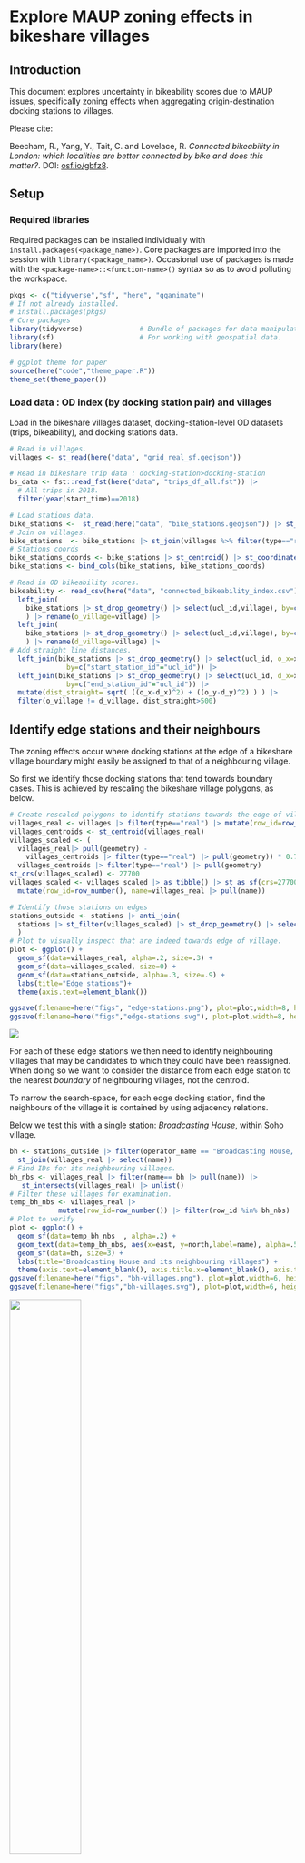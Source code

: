Explore MAUP zoning effects in bikeshare villages
================

## Introduction

This document explores uncertainty in bikeability scores due to MAUP
issues, specifically zoning effects when aggregating origin-destination
docking stations to villages.

Please cite:

Beecham, R., Yang, Y., Tait, C. and Lovelace, R. *Connected bikeability
in London: which localities are better connected by bike and does this
matter?*. DOI: [osf.io/gbfz8](https://osf.io/gbfz8).

## Setup

### Required libraries

Required packages can be installed individually with
`install.packages(<package_name>)`. Core packages are imported into the
session with `library(<package_name>)`. Occasional use of packages is
made with the `<package-name>::<function-name>()` syntax so as to avoid
polluting the workspace.

``` r
pkgs <- c("tidyverse","sf", "here", "gganimate")
# If not already installed.
# install.packages(pkgs)
# Core packages
library(tidyverse)              # Bundle of packages for data manipulation.
library(sf)                     # For working with geospatial data.
library(here)

# ggplot theme for paper
source(here("code","theme_paper.R"))
theme_set(theme_paper())
```

### Load data : OD index (by docking station pair) and villages

Load in the bikeshare villages dataset, docking-station-level OD
datasets (trips, bikeability), and docking stations data.

``` r
# Read in villages.
villages <- st_read(here("data", "grid_real_sf.geojson"))

# Read in bikeshare trip data : docking-station>docking-station
bs_data <- fst::read_fst(here("data", "trips_df_all.fst")) |>
  # All trips in 2018.
  filter(year(start_time)==2018)

# Load stations data.
bike_stations <-  st_read(here("data", "bike_stations.geojson")) |> st_transform(crs=27700)
# Join on villages.
bike_stations  <- bike_stations |> st_join(villages %>% filter(type=="real") %>%  select(village=name), .predicate=st_intersects())
# Stations coords
bike_stations_coords <- bike_stations |> st_centroid() |> st_coordinates() |> as_tibble() |> rename_all(tolower)
bike_stations <- bind_cols(bike_stations, bike_stations_coords)

# Read in OD bikeability scores.
bikeability <- read_csv(here("data", "connected_bikeability_index.csv")) |>
  left_join(
    bike_stations |> st_drop_geometry() |> select(ucl_id,village), by=c("start_station_id"="ucl_id")
    ) |> rename(o_village=village) |>
  left_join(
    bike_stations |> st_drop_geometry() |> select(ucl_id,village), by=c("end_station_id"="ucl_id")
    ) |> rename(d_village=village) |>
# Add straight line distances.
  left_join(bike_stations |> st_drop_geometry() |> select(ucl_id, o_x=x, o_y=y),
              by=c("start_station_id"="ucl_id")) |>
  left_join(bike_stations |> st_drop_geometry() |> select(ucl_id, d_x=x, d_y=y),
              by=c("end_station_id"="ucl_id")) |>
  mutate(dist_straight= sqrt( ((o_x-d_x)^2) + ((o_y-d_y)^2) ) ) |>
  filter(o_village != d_village, dist_straight>500)
```

## Identify edge stations and their neighbours

The zoning effects occur where docking stations at the edge of a
bikeshare village boundary might easily be assigned to that of a
neighbouring village.

So first we identify those docking stations that tend towards boundary
cases. This is achieved by rescaling the bikeshare village polygons, as
below.

``` r
# Create rescaled polygons to identify stations towards the edge of villages.
villages_real <- villages |> filter(type=="real") |> mutate(row_id=row_number())
villages_centroids <- st_centroid(villages_real)
villages_scaled <- (
  villages_real|> pull(geometry) -
    villages_centroids |> filter(type=="real") |> pull(geometry)) * 0.7 +
  villages_centroids |> filter(type=="real") |> pull(geometry)
st_crs(villages_scaled) <- 27700
villages_scaled <- villages_scaled |> as_tibble() |> st_as_sf(crs=27700) |>
  mutate(row_id=row_number(), name=villages_real |> pull(name))

# Identify those stations on edges
stations_outside <- stations |> anti_join(
  stations |> st_filter(villages_scaled) |> st_drop_geometry() |> select(operator_name)
  )
# Plot to visually inspect that are indeed towards edge of village.
plot <- ggplot() +
  geom_sf(data=villages_real, alpha=.2, size=.3) +
  geom_sf(data=villages_scaled, size=0) +
  geom_sf(data=stations_outside, alpha=.3, size=.9) +
  labs(title="Edge stations")+
  theme(axis.text=element_blank())

ggsave(filename=here("figs", "edge-stations.png"), plot=plot,width=8, height=5, dpi=300)
ggsave(filename=here("figs","edge-stations.svg"), plot=plot,width=8, height=5)
```

![](./figs/edge-stations.svg)

For each of these edge stations we then need to identify neighbouring
villages that may be candidates to which they could have been
reassigned. When doing so we want to consider the distance from each
edge station to the nearest *boundary* of neighbouring villages, not the
centroid.

To narrow the search-space, for each edge docking station, find the
neighbours of the village it is contained by using adjacency relations.

Below we test this with a single station: *Broadcasting House*, within
Soho village.

``` r
bh <- stations_outside |> filter(operator_name == "Broadcasting House, Marylebone") |>
  st_join(villages_real |> select(name))
# Find IDs for its neighbouring villages.
bh_nbs <- villages_real |> filter(name== bh |> pull(name)) |>
   st_intersects(villages_real) |> unlist()
# Filter these villages for examination.
temp_bh_nbs <- villages_real |>
            mutate(row_id=row_number()) |> filter(row_id %in% bh_nbs)
# Plot to verify
plot <- ggplot() +
  geom_sf(data=temp_bh_nbs  , alpha=.2) +
  geom_text(data=temp_bh_nbs, aes(x=east, y=north,label=name), alpha=.5, family="Avenir Book") +
  geom_sf(data=bh, size=3) +
  labs(title="Broadcasting House and its neighbouring villages") +
  theme(axis.text=element_blank(), axis.title.x=element_blank(), axis.title.y=element_blank())
ggsave(filename=here("figs", "bh-villages.png"), plot=plot,width=6, height=5, dpi=300)
ggsave(filename=here("figs","bh-villages.svg"), plot=plot,width=6, height=5)
```

<img src="./figs/bh-villages.svg" style="width:50.0%" />

Next we want to calculate the distance between this docking station and
the closest part of the boundary of its neighbours. This is to make sure
that this distance crosses over into neighbouing villages. Therefore we
caluclate this based on the villages_scaled data. We also decide on a
reasonable distance threshold, 500 metres, beyond which it would not
make sense to reallocate due to boundary effects.

``` r
# Make some tighter boundaries.
villages_scaled <- (
  villages_real|> pull(geometry) -
    villages_centroids |> filter(type=="real") |> pull(geometry)) * 0.7 +
  villages_centroids |> filter(type=="real") |> pull(geometry)
st_crs(villages_scaled) <- 27700
villages_scaled <- villages_scaled |> as_tibble() |> st_as_sf(crs=27700) |>
  mutate(row_id=row_number(), name=villages_real |> pull(name))

temp_bh_nbs_scaled <- villages_scaled |> mutate(row_id=row_number()) |> filter(row_id %in% bh_nbs)
# Calculate those distances to neighbours.
nearest <- st_nearest_points(bh, temp_bh_nbs_scaled)
bw<-500
dists <- nearest |>
    st_as_sf() |>
    st_coordinates() |>
    as_tibble() |>
    mutate(is_dest=row_number() %% 2 == 0) |>
    filter(is_dest) |>
    st_as_sf(coords=c("X","Y"), crs=27700) |> select(geometry) |>
    st_join(temp_bh_nbs |> select(nearest_name=name)) |>
    mutate(dist=as.numeric(st_length(nearest))) |>
    filter(dist<bw)
# Plot those villages that are candidates for being reallocated.
plot <- ggplot() +
  geom_sf(data=temp_bh_nbs  , alpha=.2) +
  geom_sf(data=temp_bh_nbs_scaled  , alpha=.2, size=0) +
  geom_text(data=temp_bh_nbs, aes(x=east, y=north,label=name), alpha=.5, family="Avenir Book") +
  geom_sf(data=temp_bh_nbs |> filter(name %in% dists$nearest_name) , fill="transparent", size=1) +
  geom_sf(data=nearest, size=.3) +
  geom_sf(data=bh, size=2) +
  labs(title="Broadcasting House and distance to neighbour boundaries") +
  theme(axis.text=element_blank(), axis.title.x=element_blank(), axis.title.y=element_blank())
ggsave(filename=here("figs", "bh-neighbours.png"), plot=plot,width=7, height=5, dpi=300)
ggsave(filename=here("figs","bh-neighbours.svg"), plot=plot,width=7, height=5)
```

<img src="./figs/bh-neighbours.svg" style="width:50.0%" />

## Reallocate stochastically

We then want to have some stochastic process whereby points are
reallocated to villages including that within which they are contained
with a probability that varies by these distances.

``` r
# Here we use 1/d, but it may be instructive to vary this with an exponent to
# increase / decrease the penalty.
# E.g. d^2 to increase, d^.5 to decrease.
dat <- dists |> mutate(w=(1/(dist)), prop=round((w/sum(w)*100))) |>  select(nearest_name, prop) |> st_drop_geometry()
# Generate resamples.
resamples<-sample(dat$nearest_name, size=100, prob=dat$prop, replace=TRUE)
bh_animate <- bh |> mutate(villages=list(resamples)) |> unnest(villages) |> st_drop_geometry() |>
  left_join(
    villages_real |> select(name), by=c("villages"="name")) |>
  mutate(boot_id=row_number()) |> st_as_sf()

# Plot resamples.
anim <- bh_animate |>
  ggplot() +
  geom_sf(data=temp_bh_nbs  , alpha=.2) +
  geom_sf(data=temp_bh_nbs_scaled  , alpha=.2, size=0) +
  geom_text(data=temp_bh_nbs, aes(x=east, y=north,label=name), alpha=.5, family="Avenir Book") +
  geom_sf(data=nearest, size=.3) +
  geom_sf(fill="transparent", size=1) +
  labs(title = "Resample: {closest_state}") +
  gganimate::transition_states(boot_id) +
  theme(axis.text=element_blank(), axis.title.x=element_blank(), axis.title.y=element_blank())

gganimate::animate(nframes=210, fps=20, anim, start_pause=0, end_pause=10, width=800, height=600, res=150, renderer=gganimate::gifski_renderer(here("figs", "anim_bh.gif")))
```

<img src="./figs/anim_bh.gif" style="width:50.0%" />

## Apply to full dataset

So first we build up a dataset where for each edge station
(`outside_station`) geometries for their village neighbours are stored,
both the original and rescaled geometries.

``` r
temp_outside_stations <- stations_outside |> st_join(villages_real |> select(name))
village_neighbours <-
  villages_real |> filter(name %in% temp_outside_stations$name |> unique()) |>
  select(name) |>  mutate(nbs=st_intersects(geometry, villages_real) |>  unname()) |> st_drop_geometry() |>
  nest(data=nbs) |>
  mutate(
    ids=map(data,~.x |> unname() |> unlist()),
    geom_orig=map(ids, ~ villages_real |> filter(row_id %in% .x) |> select(nearest_name=name, geometry)),
    geom_scaled=map(ids, ~ villages_scaled |> filter(row_id %in% .x) |> select(nearest_name=name, geometry))
  ) |> select(-data)
```

The next task is to build a dataset containing the distances between
each edge station and its nearest village boundaries. The same approach
is used as with the *Broadcasting House* example, but we use a
functional (`map()`) to scale this up to every edge docking station.

``` r
get_neighbour <- function(pts, nbs_scaled, nbs) {
  nearest <- st_nearest_points(pts, nbs_scaled)
  dists <- nearest |>
    st_as_sf() |>
    st_coordinates() |>
    as_tibble() |>
    mutate(is_dest=row_number() %% 2 == 0) |>
    filter(is_dest) |>
    st_as_sf(coords=c("X","Y"), crs=27700) |> select(geometry) |>
    st_join(nbs |> select(name=nearest_name)) |>
    mutate(dist=as.numeric(st_length(nearest)))
  return(dists)
}

temp_outside_station_neighbours <- temp_outside_stations |>
  nest(data=-operator_name) |>
  mutate(
    dists=map(
      data,
      ~get_neighbour(
        pts=.x$geometry,
        nbs_scaled=village_neighbours |> filter(name==.x$name) |> select(name, geom_scaled) |>
               unnest(cols=geom_scaled) |> st_as_sf(),
        nbs=village_neighbours |> filter(name==.x$name) |> select(name, geom_orig) |>
        unnest(cols=geom_orig) |> st_as_sf()
      )
    )
  )
```

Again there is a stochastic, Monte Carlo-type, approach to resampling
villages of edge stations in a probabilistic way. We create 100
simulated village positions for each edge docking station.

``` r
temp_resampled_dat <- temp_outside_station_neighbours |>
  mutate(
    dat=map(dists,
            ~.x |> filter(dist<500) |> mutate(w=(1/sqrt(dist)), prop=round((w/sum(w)*100))) |>
              select(name, prop) |> st_drop_geometry()),
    resamples=
      map(dat,
          ~tibble(
            relocate=sample(.x$name, size=100, prob=.x$prop, replace=TRUE)
            )
      ),
    village=map(data, ~first(.x$name))
  ) |>
  select(operator_name, village, resamples) |> unnest(c(resamples)) |> unnest(c(village)) |>
  group_by(operator_name) |> mutate(boot_id=row_number()) |> ungroup()

stations_inside <- stations |>
  st_join(villages_real |> select(name)) |> st_drop_geometry() |>
  filter(!operator_name %in% (temp_resampled_dat$operator_name |> unique())) |> select(-ucl_id, village=name) |> unique() |>
  nest(data=village) |>
  mutate(
    relocate=map(data, ~rep(.x$village,times=100))
  ) |>
  select(-data) |> unnest(relocate) |>
  group_by(operator_name) |>
  mutate(village=relocate, boot_id=row_number()) |>
  ungroup()

resampled_dat <- bind_rows(temp_resampled_dat, stations_inside) |>
  inner_join(stations |> st_drop_geometry() |> group_by(operator_name) |> summarise(id=first(ucl_id)) |> ungroup())
```

For each docking-station OD pair, we generate 100 simulated datasets
with the edge docking stations reassigned to neighbouring villages
probabilistically.

``` r
get_resampled_dat <- function(boot_id, dat, resampled) {
  dat <- dat |>
    inner_join(resampled |> filter(boot_id==!!boot_id) |> select(id, o_village=relocate), by=c("start_station_id"="id")) |>
  left_join(resampled |> filter(boot_id==!!boot_id) |> select(id, d_village=relocate), by=c("end_station_id"="id")) |>
    filter(o_village!=d_village) |>
    group_by(o_village, d_village) |>
    summarise(index=mean(index)) |> ungroup() |> mutate(boot_id=!!boot_id)
  return(dat)
}

simulated_data <- bind_rows(
  map(1:100,
      ~get_resampled_dat(
        boot_id=quo(.x),
        dat=bikeability |>
          mutate(
            across(
              .cols=c(start_station_id, end_station_id),
              .fns=~as.character(.x)
              )
            ) |>
          select(start_station_id, end_station_id, index=cb_index),
        resampled=resampled_dat |> mutate(id=as.character(id)) |>   select(relocate,id, boot_id))
  )
)

write_csv(simulated_data, here("data", "simulated_data2.csv"))
```

Animate over the simulated data to generate a [Hullman et
al. 2015](https://journals.plos.org/plosone/article?id=10.1371/journal.pone.0142444)
of candidate maps, in so doing we experience uncertainty due to zoning
effects.

``` r
ods_full <- tibble(
  o_village=rep(rep(villages |> filter(type=="real") |> pull(name), times=66), times=100),
  d_village=rep(rep(villages |> filter(type=="real") |> pull(name), times=1, each=66), times=100),
  boot_id=rep(1:100, times=66, each=66)
)

temp_anim_data <- simulated_data |>
  mutate(label=d_village) |>
  right_join(ods_full |> left_join(villages_real, by=c("o_village"="name"))) |> st_as_sf() |> filter(d_village=="Westminster")

anim_index_map  <- temp_anim_data |>
  ggplot()+
 geom_sf(data= . %>% group_by(boot_id) %>% summarise(), colour="#616161", fill="transparent", size=0.65)+
  geom_sf(aes(fill=index), colour="#616161", size=0.3)+
  geom_sf(data=. %>%  filter(o_village==d_village),
            colour="#616161", fill="transparent", size=0.65) +
  geom_text(data= .  %>%  filter(o_village==d_village),
            aes(x=east, y=north, label=str_sub(d_village,1,1)),
            colour="#252525", alpha=0.9, size=4, show.legend=FALSE,
            hjust="centre", vjust="middle", family="Avenir Book")+
  coord_sf(crs=st_crs(villages_real), datum=NA)+
  guides(fill=FALSE)+
  scale_fill_distiller(
    palette="Blues", direction=1,
    guide = "colourbar", na.value="#f7f7f7"
  )+
  gganimate::transition_states(boot_id) +
  labs(title = "Resample: {closest_state}") +
  theme_paper() +
  theme(
    axis.title.x=element_blank(),axis.title.y=element_blank(),
    panel.background = element_rect(fill="#ffffff", colour="#ffffff"),
  )
gganimate::animate(nframes=210, fps=20, anim_index_map, start_pause=0,end_pause=10, width=1100, height=700, res=150, renderer=gganimate::gifski_renderer(here("figs", "anim_zoning.gif")))
```

![](./figs/anim_zoning.gif)
